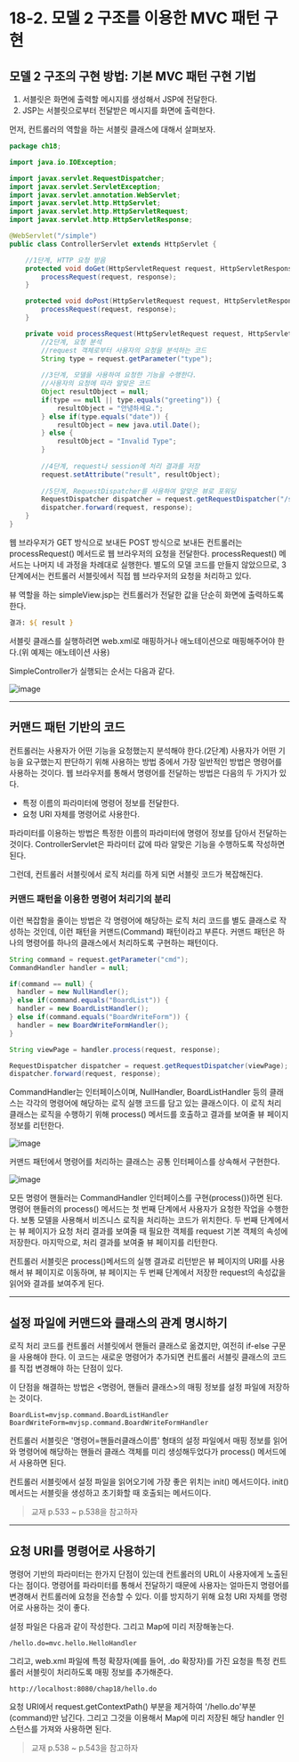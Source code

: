 # 18-2. 모델 2 구조를 이용한 MVC 패턴 구현
## 모델 2 구조의 구현 방법: 기본 MVC 패턴 구현 기법
1. 서블릿은 화면에 출력할 메시지를 생성해서 JSP에 전달한다.
2. JSP는 서블릿으로부터 전달받은 메시지를 화면에 출력한다.

먼저, 컨트롤러의 역할을 하는 서블릿 클래스에 대해서 살펴보자.
```java
package ch18;

import java.io.IOException;

import javax.servlet.RequestDispatcher;
import javax.servlet.ServletException;
import javax.servlet.annotation.WebServlet;
import javax.servlet.http.HttpServlet;
import javax.servlet.http.HttpServletRequest;
import javax.servlet.http.HttpServletResponse;

@WebServlet("/simple")
public class ControllerServlet extends HttpServlet {

	//1단계, HTTP 요청 받음
	protected void doGet(HttpServletRequest request, HttpServletResponse response) throws ServletException, IOException {
		processRequest(request, response);
	}

	protected void doPost(HttpServletRequest request, HttpServletResponse response) throws ServletException, IOException {
		processRequest(request, response);
	}

	private void processRequest(HttpServletRequest request, HttpServletResponse response) throws ServletException, IOException {
		//2단계, 요청 분석
		//request 객체로부터 사용자의 요청을 분석하는 코드
		String type = request.getParameter("type");
		
		//3단계, 모델을 사용하여 요청한 기능을 수행한다.
		//사용자의 요청에 따라 알맞은 코드
		Object resultObject = null;
		if(type == null || type.equals("greeting")) {
			resultObject = "안녕하세요.";
		} else if(type.equals("date")) {
			resultObject = new java.util.Date();
		} else {
			resultObject = "Invalid Type";
		}
		
		//4단계, request나 session에 처리 결과를 저장
		request.setAttribute("result", resultObject);
		
		//5단계, RequestDispatcher를 사용하여 알맞은 뷰로 포워딩
		RequestDispatcher dispatcher = request.getRequestDispatcher("/simpleView.jsp");
		dispatcher.forward(request, response);
	}
}

```
웹 브라우저가 GET 방식으로 보내든 POST 방식으로 보내든 컨트롤러는 processRequest() 메서드로 웹 브라우저의 요청을 전달한다.
processRequest() 메서드는 나머지 네 과정을 차례대로 실행한다.
별도의 모델 코드를 만들지 않았으므로, 3단계에서는 컨트롤러 서블릿에서 직접 웹 브라우저의 요청을 처리하고 있다.

뷰 역할을 하는 simpleView.jsp는 컨트롤러가 전달한 값을 단순히 화면에 출력하도록 한다.
```jsp
결과: ${ result }
```
서블릿 클래스를 실행하려면 web.xml로 매핑하거나 애노테이션으로 매핑해주어야 한다.(위 예제는 애노테이션 사용)

SimpleController가 실행되는 순서는 다음과 같다.

![image](https://github.com/GYUNGAEEEE/JSP/assets/158580466/6dd83e08-d663-4985-b79f-82b394f1a46c)
***
## 커맨드 패턴 기반의 코드
컨트롤러는 사용자가 어떤 기능을 요청했는지 분석해야 한다.(2단계)
사용자가 어떤 기능을 요구했는지 판단하기 위해 사용하는 방법 중에서 가장 일반적인 방법은 명령어를 사용하는 것이다.
웹 브라우저를 통해서 명령어를 전달하는 방법은 다음의 두 가지가 있다.
- 특정 이름의 파라미터에 명령어 정보를 전달한다.
- 요청 URI 자체를 명령어로 사용한다.

파라미터를 이용하는 방법은 특정한 이름의 파라미터에 명령어 정보를 담아서 전달하는 것이다.
ControllerServlet은 파라미터 값에 따라 알맞은 기능을 수행하도록 작성하면 된다.

그런데, 컨트롤러 서블릿에서 로직 처리를 하게 되면 서블릿 코드가 복잡해진다.
### 커맨드 패턴을 이용한 명령어 처리기의 분리
이런 복잡함을 줄이는 방법은 각 명령어에 해당하는 로직 처리 코드를 별도 클래스로 작성하는 것인데, 
이런 패턴을 커맨드(Command) 패턴이라고 부른다. 
커맨드 패턴은 하나의 명령어를 하나의 클래스에서 처리하도록 구현하는 패턴이다.
```java
String command = request.getParameter("cmd");
CommandHandler handler = null;

if(command == null) {
  handler = new NullHandler();
} else if(command.equals("BoardList")) {
  handler = new BoardListHandler();
} else if(command.equals("BoardWriteForm")) {
  handler = new BoardWriteFormHandler();
}

String viewPage = handler.process(request, response);

RequestDispatcher dispatcher = request.getRequestDispatcher(viewPage);
dispatcher.forward(request, response);
```
CommandHandler는 인터페이스이며, NullHandler, BoardListHandler 등의 클래스는 각각의 명령어에 해당하는 로직 실행 코드를 담고 있는 클래스이다. 
이 로직 처리 클래스는 로직을 수행하기 위해 process() 메서드를 호출하고 결과를 보여줄 뷰 페이지 정보를 리턴한다.

![image](https://github.com/GYUNGAEEEE/JSP/assets/158580466/d01bcbf4-da2e-45fb-a208-f2ec655d5e1e)

커맨드 패턴에서 명령어를 처리하는 클래스는 공통 인터페이스를 상속해서 구현한다.

![image](https://github.com/GYUNGAEEEE/JSP/assets/158580466/5624546f-d3c0-4ba5-8ce2-cb2f260f424a)

모든 명령어 핸들러는 CommandHandler 인터페이스를 구현(process())하면 된다.
명령어 핸들러의 process() 메서드는 첫 번째 단계에서 사용자가 요청한 작업을 수행한다.
보통 모델을 사용해서 비즈니스 로직을 처리하는 코드가 위치한다.
두 번째 단계에서는 뷰 페이지가 요청 처리 결과를 보여줄 때 필요한 객체를 request 기본 객체의 속성에 저장한다. 
마지막으로, 처리 결과를 보여줄 뷰 페이지를 리턴한다.

컨트롤러 서블릿은 process()메서드의 실행 결과로 리턴받은 뷰 페이지의 URI를 사용해서 뷰 페이지로 이동하며, 
뷰 페이지는 두 번째 단계에서 저장한 request의 속성값을 읽어와 결과를 보여주게 된다.
***
## 설정 파일에 커맨드와 클래스의 관계 명시하기
로직 처리 코드를 컨트롤러 서블릿에서 핸들러 클래스로 옮겼지만, 여전히 if-else 구문을 사용해야 한다.
이 코드는 새로운 명령어가 추가되면 컨트롤러 서블릿 클래스의 코드를 직접 변경해야 하는 단점이 있다.

이 단점을 해결하는 방법은 <명령어, 핸들러 클래스>의 매핑 정보를 설정 파일에 저장하는 것이다.
```
BoardList=mvjsp.command.BoardListHandler
BoardWriteForm=mvjsp.command.BoardWriteFormHandler
```
컨트롤러 서블릿은 '명령어=핸들러클래스이름' 형태의 설정 파일에서 매핑 정보를 읽어와 명령어에 해당하는
핸들러 클래스 객체를 미리 생성해두었다가 process() 메서드에서 사용하면 된다.

컨트롤러 서블릿에서 설정 파일을 읽어오기에 가장 좋은 위치는 init() 메서드이다.
init() 메서드는 서블릿을 생성하고 초기화할 때 호출되는 메서드이다.

> 교재 p.533 ~ p.538을 참고하자

***
## 요청 URI를 명령어로 사용하기
명령어 기반의 파라미터는 한가지 단점이 있는데 컨트롤러의 URL이 사용자에게 노출된다는 점이다.
명령어를 파라미터를 통해서 전달하기 때문에 사용자는 얼마든지 명령어를 변경해서 컨트롤러에 요청을 전송할 수 있다.
이를 방지하기 위해 요청 URI 자체를 명령어로 사용하는 것이 좋다.

설정 파일은 다음과 같이 작성한다. 그리고 Map에 미리 저장해놓는다.
```
/hello.do=mvc.hello.HelloHandler
```
그리고, web.xml 파일에 특정 확장자(예를 들어, .do 확장자)를 가진 요청을 특정 컨트롤러 서블릿이 처리하도록 매핑 정보를 추가해준다.
```
http://localhost:8080/chap18/hello.do
```
요청 URI에서 request.getContextPath() 부분을 제거하여 '/hello.do'부분(command)만 남긴다.
그리고 그것을 이용해서 Map에 미리 저장된 해당 handler 인스턴스를 가져와 사용하면 된다.

> 교재 p.538 ~ p.543을 참고하자
